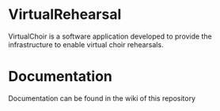 # VirtualRehearsal
VirtualChoir is a software application developed to provide the infrastructure to enable virtual choir rehearsals.

# Documentation
Documentation can be found in the wiki of this repository
